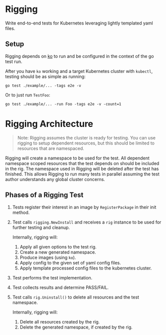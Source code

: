 # Rigging

Write end-to-end tests for Kubernetes leveraging lightly templated yaml files.

## Setup

Rigging depends on [ko](https://github.com/google/ko) to run and be configured
in the context of the go test run.

After you have `ko` working and a target Kubernetes cluster with `kubectl`,
testing should be as simple as running:

```shell
go test ./example/... -tags e2e -v
```

Or to just run `TestFoo`:

```shell
go test ./example/... -run Foo -tags e2e -v -count=1
```

# Rigging Architecture

> Note: Rigging assumes the cluster is ready for testing. You can use rigging to
> setup dependent resources, but this should be limited to resources that are
> namespaced.

Rigging will create a namespace to be used for the test. All dependent namespace
scoped resources that the test depends on should be included in the rig. The
namespace used in Rigging will be deleted after the test has finished. This
allows Rigging to run many tests in parallel assuming the test author
understands any global cluster concerns.

## Phases of a Rigging Test

1. Tests register their interest in an image by `RegisterPackage` in their init
   method.
1. Test calls `rigging.NewInstall` and receives a `rig` instance to be used for
   further testing and cleanup.

   Internally, rigging will:

   1. Apply all given options to the test rig.
   1. Create a new generated namespace.
   1. Produce images (using `ko`).
   1. Apply config to the given set of yaml config files.
   1. Apply template processed config files to the kubernetes cluster.

1. Test performs the test implementation.
1. Test collects results and determine PASS/FAIL.
1. Test calls `rig.Uninstall()` to delete all resources and the test namespace.

   Internally, rigging will:

   1. Delete all resources created by the rig.
   1. Delete the generated namespace, if created by the rig.
